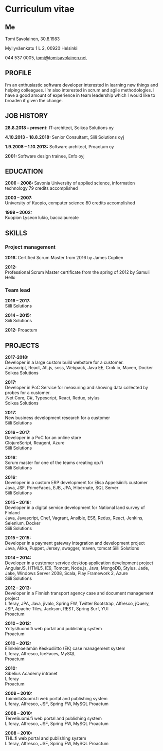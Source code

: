 # Curriculum vitae

## Me
Tomi Savolainen,
30.8.1983

Myllyväenkatu 1 L 2,
00920 Helsinki

044 537 0005,
tomi@tomisavolainen.net

## PROFILE
I’m an enthusiastic software developer interested in learning new things and helping colleagues. I’m also interested in scrum and agile methodologies. I have a good amount of experience in team leadership which I would like to broaden if given the change.


## JOB HISTORY

**28.8.2018 – present:** IT-architect, Soikea Solutions oy

**4.10.2013 – 18.8.2018:** Senior Consultant, Siili Solutions oyj

**1.9.2008 – 1.10.2013:** Software architect, Proactum oy
	
**2001:** Software design trainee, Enfo oyj
						

## EDUCATION

**2006 – 2008:**
Savonia University of applied science, information technology
79 credits accomplished

**2003 – 2007:**				
University of Kuopio, computer science
80 credits accomplished

**1999 – 2002:**				
Kuopion Lyseon lukio, baccalaureate


## SKILLS

### Project management

**2016:**
Certified Scrum Master from 2016 by James Coplien

**2012:**	
Professional Scrum Master certificate from the spring of 2012 by Samuli Hello 

### Team lead

**2016 – 2017:**	
Siili Solutions

**2014 – 2015:**	
Siili Solutions

**2012:**
Proactum



## PROJECTS

**2017-2018:**  
Developer in a large custom build webstore for a customer.  
Javascript, React, Alt.js, scss, Webpack, Java EE, Crnk.io, Maven, Docker  
Soikea Solutions

**2017:**  
Developer in PoC Service for measuring and showing data collected by probes for a customer.  
.Net Core, C#, Typescript, React, Redux, stylus  
Soikea Solutions

**2017:**  
New business development research for a customer  
Siili Solutions

**2016 – 2017:**  
Developer in a PoC for an online store  
ClojureScript, Reagent, Azure  
Siili Solutions
						
**2016:**  
Scrum master for one of the teams creating op.fi  
Siili Solutions
				
**2016:**  
Developer in a custom ERP development for Elisa Appelsiini’s customer  
Java, JSF, PrimeFaces, EJB, JPA, Hibernate, SQL Server  
Siili Solutions

**2015 – 2016:**  
Developer in a digital service development for National land survey of Finland  
Java, Javascript, Chef, Vagrant, Ansible, ES6, Redux, React, Jenkins, Selenium, Docker  
Siili Solutions

**2015 – 2015:**  
Developer in a payment gateway integration and development project  
Java, Akka, Puppet, Jersey, swagger, maven, tomcat
Siili Solutions

**2014 – 2014:**  
Developer in a customer service desktop application development project  
AngularJS, HTML5, IE9, Tomcat, Node.js, Java, MongoDB, Stylus, Jade, Jake, Windows Server 2008, Scala, Play Framework 2, Azure  
Siili Solutions

**2012 – 2013:**  
Developer in a Finnish transport agency case and document management project  
Liferay, JPA, Java, jivalo, Spring FW, Twitter Bootstrap, Alfresco, jQuery, JSP, Apache Tiles, Jackson, REST, Spring Surf, YUI  
Proactum

**2010 – 2012:**				  
YritysSuomi.fi web portal and publishing system  
Proactum

**2010 – 2012:**  
Elinkeinoelämän Keskusliitto (EK) case management system  
Liferay, Alfresco, IceFaces, MySQL  
Proactum

**2010:**					  
Sibelius Academy intranet  
Liferay  
Proactum

**2009 – 2010:** 			  
ToimintaSuomi.fi web portal and publishing system  
Liferay, Alfresco, JSF, Spring FW, MySQL
Proactum

**2008 – 2010:**			  
TerveSuomi.fi web portal and publishing system  
Liferay, Alfresco, JSF, Spring FW, MySQL
Proactum

**2008 – 2010:**			  	
THL.fi web portal and publishing system  
Liferay, Alfresco, JSF, Spring FW, MySQL
Proactum
